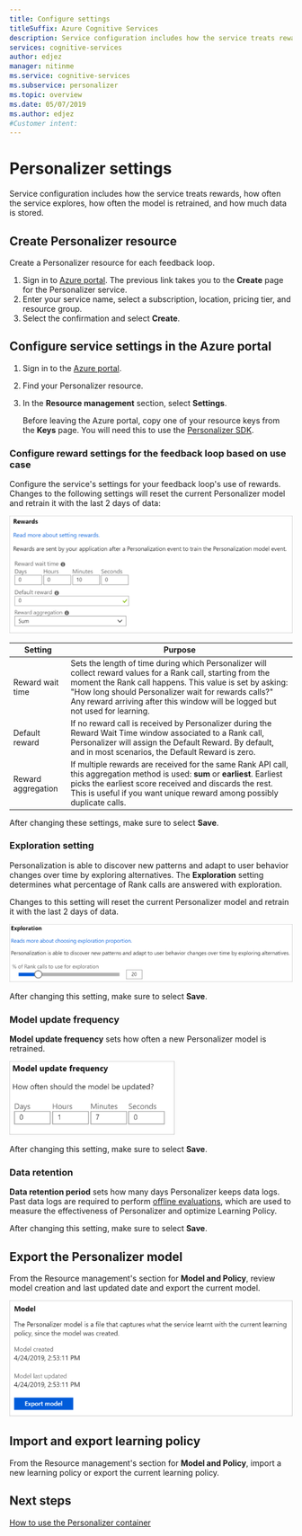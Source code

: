 ```yaml
---
title: Configure settings
titleSuffix: Azure Cognitive Services
description: Service configuration includes how the service treats rewards, how often the service explores, how often the model is retrained, and how much data is stored.
services: cognitive-services
author: edjez
manager: nitinme
ms.service: cognitive-services
ms.subservice: personalizer
ms.topic: overview
ms.date: 05/07/2019
ms.author: edjez
#Customer intent: 
---
```


# Personalizer settings

Service configuration includes how the service treats rewards, how often the service explores, how often the model is retrained, and how much data is stored.

## Create Personalizer resource

Create a Personalizer resource for each feedback loop. 

1. Sign in to [Azure portal](https://ms.portal.azure.com/#create/Microsoft.CognitiveServicesPersonalizer). The previous link takes you to the **Create** page for the Personalizer service. 
1. Enter your service name, select a subscription, location, pricing tier, and resource group.
1. Select the confirmation and select **Create**.

## Configure service settings in the Azure portal

1. Sign in to the [Azure portal](https://ms.portal.azure.com/#create/Microsoft.CognitiveServicesPersonalizer).
1. Find your Personalizer resource. 
1. In the **Resource management** section, select **Settings**.

    Before leaving the Azure portal, copy one of your resource keys from the **Keys** page. You will need this to use the [Personalizer SDK](https://go.microsoft.com/fwlink/?linkid=2092353).

### Configure reward settings for the feedback loop based on use case

Configure the service's settings for your feedback loop's use of rewards. Changes to the following settings will reset the current Personalizer model and retrain it with the last 2 days of data:

![Configure the reward settings for the feedback loop](media/settings/configure-model-reward-settings.png)

|Setting|Purpose|
|--|--|
|Reward wait time|​Sets the length of time during which Personalizer will collect reward values for a Rank call, starting from the moment the Rank call happens. This value is set by asking: "How long should Personalizer wait for rewards calls?" Any reward arriving after this window will be logged but not used for learning.|
|Default reward|If no reward call is received by Personalizer during the Reward Wait Time window associated to a Rank call, Personalizer will assign the Default Reward. By default, and in most scenarios, the Default Reward is zero.|
|Reward aggregation|If multiple rewards are received for the same Rank API call, this aggregation method is used: **sum** or **earliest**. Earliest picks the earliest score received and discards the rest. This is useful if you want unique reward among possibly duplicate calls. |

After changing these settings, make sure to select **Save**.

### Exploration setting 

Personalization is able to discover new patterns and adapt to user behavior changes over time by exploring alternatives. The **Exploration** setting determines what percentage of Rank calls are answered with exploration. 

Changes to this setting will reset the current Personalizer model and retrain it with the last 2 days of data.

![The exploration setting determines what percentage of Rank calls are answered with exploration](media/settings/configure-exploration-setting.png)

After changing this setting, make sure to select **Save**.

### Model update frequency

**Model update frequency** sets how often a new Personalizer model is retrained. 

![Model update frequency sets how often a new Personalizer model is retrained.](media/settings/configure-model-update-frequency-settings.png)

After changing this setting, make sure to select **Save**.

### Data retention

**Data retention period** sets how many days Personalizer keeps data logs. Past data logs are required to perform [offline evaluations](concepts-offline-evaluation.md), which are used to measure the effectiveness of Personalizer and optimize Learning Policy.

After changing this setting, make sure to select **Save**.

## Export the Personalizer model

From the Resource management's section for **Model and Policy**, review model creation and last updated date and export the current model.

![Export current Personalizer model](media/settings/export-current-personalizer-model.png)

## Import and export learning policy

From the Resource management's section for **Model and Policy**, import a new learning policy or export the current learning policy.

## Next steps

[How to use the Personalizer container](https://go.microsoft.com/fwlink/?linkid=2083923&clcid=0x409)
